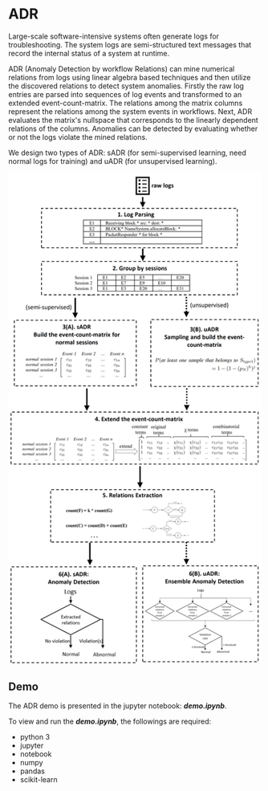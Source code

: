 # ADR

Large-scale software-intensive systems often generate logs for troubleshooting. The system logs are semi-structured text messages that record the internal status of a system at runtime. 

ADR (Anomaly Detection by workflow Relations) can mine numerical relations from logs using linear algebra based techniques and then utilize the discovered relations to detect system anomalies. Firstly the raw log entries are parsed into sequences of log events and transformed to an extended event-count-matrix. The relations among the matrix columns represent the relations among the system events in workflows. Next, ADR evaluates the matrix's nullspace that corresponds to the linearly dependent relations of the columns. Anomalies can be detected by evaluating whether or not the logs violate the mined relations. 

We design two types of ADR: sADR (for semi-supervised learning, need normal logs for training) and uADR (for unsupervised learning).

![Workflow](workflow.png?raw=true "Workflow")

## Demo

The ADR demo is presented in the jupyter notebook: ___demo.ipynb___.

To view and run the ___demo.ipynb___, the followings are required:

- python 3
- jupyter
- notebook
- numpy
- pandas
- scikit-learn

